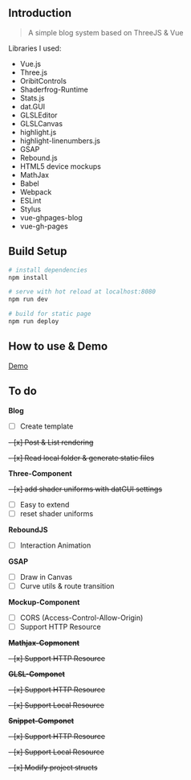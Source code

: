 ## Introduction

> A simple blog system based on ThreeJS & Vue

Libraries I used:

* Vue.js
* Three.js
* OribitControls
* Shaderfrog-Runtime
* Stats.js
* dat.GUI
* GLSLEditor
* GLSLCanvas
* highlight.js
* highlight-linenumbers.js
* GSAP
* Rebound.js
* HTML5 device mockups
* MathJax
* Babel 
* Webpack
* ESLint
* Stylus
* vue-ghpages-blog
* vue-gh-pages

## Build Setup

``` bash
# install dependencies
npm install

# serve with hot reload at localhost:8080
npm run dev

# build for static page
npm run deploy
```

## How to use & Demo

[Demo](http://www.martinrgb.com/vue_shader_ghblog/#/Guide)

## To do

**Blog**

- [ ] Create template

~~- [x] Post & List rendering~~

~~- [x] Read local folder & generate static files~~

**Three-Component**

~~- [x] add shader uniforms with datGUI settings~~
- [ ] Easy to extend
- [ ] reset shader uniforms

**ReboundJS**

- [ ] Interaction Animation

**GSAP**

- [ ] Draw in Canvas
- [ ] Curve utils & route transition

**Mockup-Component**

- [ ] CORS (Access-Control-Allow-Origin)
- [ ] Support HTTP Resource

~~**Mathjax-Copmonent**~~

~~- [x] Support HTTP Resource~~

~~**GLSL-Componet**~~

~~- [x] Support HTTP Resource~~

~~- [x] Support Local Resource~~

~~**Snippet-Componet**~~

~~- [x] Support HTTP Resource~~

~~- [x] Support Local Resource~~

~~- [x] Modify project structs~~

